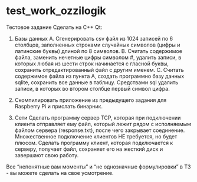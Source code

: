 # test_work_ozzilogik
Тестовое задание
Сделать на С++ Qt:
1. Базы данных
A. Сгенерировать csv файл из 1024 записей по 6 столбцов, заполненных строками
случайных символов (цифры и латинские буквы) длиной по 8 символов.
B. Считать содержимое файла, заменить нечетные цифры символом #, удалить
записи, в которых любая из шести строк начинается с гласной буквы, сохранить
отредактированный файл с другим именем.
C. Считать содержимое файла из пункта А, создать программно базу данных sqlite,
сохранить все данные в таблицу.
Средствами sql удалить записи, в которых во втором столбце первый символ цифра.

2. Скомпилировать приложение из предыдущего задания для Raspberry Pi и
прислать бинарник.

3. Сети
Сделать программу сервер TCP, которая при подключении клиента отправляет ему файл, который лежит рядом с исполняемым файлом сервера (response.txt), после чего закрывает соединение.
Множественное подключение клиентов НЕ требуется, но будет плюсом.
Сделать программу клиент, которая подключается к серверу, получает файл, сохраняет его на жесткий диск и завершают свою работу.



Все “непонятные вам моменты” и “не однозначные формулировки” в ТЗ - вы можете
сделать на свое усмотрение.

